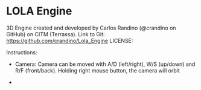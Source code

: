 # LOLA Engine

3D Engine created and developed by Carlos Randino (@crandino on GitHub) on CITM (Terrassa).
Link to Git: https://github.com/crandino/Lola_Engine
LICENSE:

Instructions:

* Camera:
    Camera can be moved with A/D (left/right), W/S (up/down) and R/F (front/back).
    Holding right mouse button, the camera will orbit
    
*
